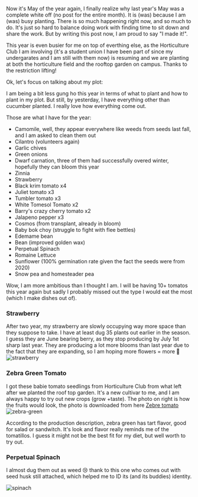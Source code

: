 Now it's May of the year again, I finally realize why last year's May was a complete white off (no post for the entire month). It is (was) because I am (was) busy planting. There is so much happening right now, and so much to do. It's just so hard to balance doing work with finding time to sit down and share the work. But by writing this post now, I am proud to say "I made it!". 

This year is even busier for me on top of everthing else, as the Horticulture Club I am involving (it's a student union I have been part of since my undergarates and I am still with them now) is resuming and we are planting at both the horticulture field and the rooftop garden on campus. Thanks to the restriction lifting!

Ok, let's focus on talking about my plot:

I am being a bit less gung ho this year in terms of what to plant and how to plant in my plot. But still, by yesterday, I have everything other than cucumber planted. I really love how everything come out. 

Those are what I have for the year:
* Camomile, well, they appear everywhere like weeds from seeds last fall, and I am asked to clean them out
* Cilantro (volunteers again)
* Garlic chives
* Green onions
* Dwarf carnation, three of them had successfully overed winter, hopefully they can bloom this year 
* Zinnia
* Strawberry 
* Black krim tomato x4
* Juliet tomato x3 
* Tumbler tomato x3
* White Tomesol Tomato x2
* Barry's crazy cherry tomato x2
* Jalapeno pepper x3
* Cosmos (from transplant, already in bloom)
* Baby bok choy (struggle to fight with flee bettles)
* Edemame bean
* Bean (improved golden wax)
* Perpetual Spinach
* Romaine Lettuce
* Sunflower (100% germination rate given the fact the seeds were from 2020)
* Snow pea and homesteader pea 

Wow, I am more ambitious than I thought I am. I will be having 10+ tomatos this year again but sadly I probably missed out the type I would eat the most (which I make dishes out of). 

### Strawberry 

After two year, my strawberry are slowly occupying way more space than they suppose to take. I have at least dug 35 plants out earlier in the season. I guess they are June bearing berry, as they stop producing by July 1st sharp last year.
They are producing a lot more blooms than last year due to the fact that they are expanding, so I am hoping more flowers = more 🍓 
![strawberry](https://user-images.githubusercontent.com/79727789/170897875-186f0e1c-5405-4329-ab57-0c7507e44cba.jpg)

### Zebra Green Tomato

I got these babie tomato seedlings from Horticulture Club from what left after we planted the roof top garden. It's a new cultivar to me, and I am always happy to try out new crops (grow +taste). The photo on right is how the fruits would look, the photo is downloaded from here [Zebre tomato](https://www.growjoy.com/store/pc/Green-Zebra-Tomato-Plant-p9078.htm)
![zebra-green](https://user-images.githubusercontent.com/79727789/170898380-7d60abb8-1b8c-4f7f-9f7d-a25f89b56145.jpg)

According to the production description, zebra green has tart flavor, good for salad or sandwitch. It's look and flavor really reminds me of the tomatillos. I guess it might not be the best fit for my diet, but well worth to try out. 

### Perpetual Spinach

I almost dug them out as weed :cry: thank to this one who comes out with seed husk still attached, which helped me to ID its (and its buddies) identity. 

![spinach](https://user-images.githubusercontent.com/79727789/170899478-4971df2c-8f51-48f9-91ef-5952d168a29e.jpg)
